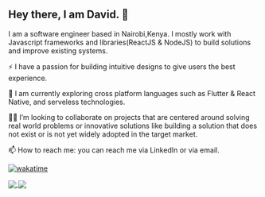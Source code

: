 ## Hey there, I am David. 👋
I am a software engineer based in Nairobi,Kenya. 
I mostly work with Javascript frameworks and libraries(ReactJS & NodeJS) to build solutions and improve existing systems.

⚡️ I have a passion for building intuitive designs to give users the best experience.

🔭 I am currently exploring cross platform languages such as Flutter & React Native, and serveless technologies.

👫🏽 I’m looking to collaborate on projects that are centered around solving real world problems or innovative solutions like
building a solution that does not exist or is not yet widely adopted in the target market.

📫 How to reach me: you can reach me via LinkedIn or via email.


[![wakatime](https://wakatime.com/badge/user/845560c5-1c9a-4920-9f41-19118012f784.svg?style=plastic)](https://wakatime.com/@845560c5-1c9a-4920-9f41-19118012f784)

<a href="https://github.com/david-mbugua/github-readme-stats">
  <img align=center src="https://github-readme-stats.vercel.app/api/top-langs/?username=david-mbugua&layout=compact&theme=transparent" />
</a>
<a href="https://github.com/david-mbugua/github-readme-stats">
  <img align=center src="https://github-readme-stats.vercel.app/api/wakatime?username=David_Mbugua&theme=transparent"/>
</a>


<!--
**david-mbugua/david-mbugua** is a ✨ _special_ ✨ repository because its `README.md` (this file) appears on your GitHub profile.

Here are some ideas to get you started:

- 🔭 I’m currently working on ...
- 🌱 I’m currently learning ...
- 👯 I’m looking to collaborate on ...
- 🤔 I’m looking for help with ...
- 💬 Ask me about ...
- 📫 How to reach me: ...
- 😄 Pronouns: ...
- ⚡ Fun fact: ...
-->
